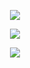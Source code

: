 <div align="center">
  <p>
    <a href="https://github.com/anuraghazra/github-readme-stats">
      <img src="https://github-readme-stats.vercel.app/api?username=jinxedbuffer&theme=github_dark">
    </a>
  </p>
  <p>
    <a href="https://github.com/anuraghazra/github-readme-stats">
      <img src="https://github-readme-stats.vercel.app/api/top-langs/?username=jinxedbuffer&layout=compact&theme=github_dark">
    </a>
  </p>
</div>

<p align="center">
  <a href="https://skillicons.dev">
    <img src="https://skillicons.dev/icons?i=androidstudio,arch,bash,c,cpp,dart,flutter,java,js,kotlin,linux,nodejs,obsidian,py,ts,vim" />
  </a>
</p>
